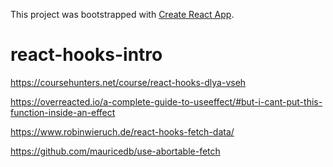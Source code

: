 This project was bootstrapped with [Create React App](https://github.com/facebook/create-react-app).

# react-hooks-intro

https://coursehunters.net/course/react-hooks-dlya-vseh

https://overreacted.io/a-complete-guide-to-useeffect/#but-i-cant-put-this-function-inside-an-effect

https://www.robinwieruch.de/react-hooks-fetch-data/

https://github.com/mauricedb/use-abortable-fetch
